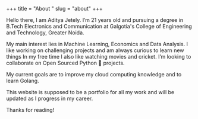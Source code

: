 +++
title = "About "
slug = "about"
+++

Hello there, I am Aditya Jetely. I’m 21 years old and pursuing a degree in B.Tech Electronics and Communication at Galgotia's College of Engineering and Technology, Greater Noida.

My main interest lies in Machine Learning, Economics and Data Analysis.
I like working on challenging projects and am always curious to learn new things
In my free time I also like watching movies and cricket.
I’m looking to collaborate on Open Sourced Python 🐍 projects.

My current goals are to improve my cloud computing knowledge and to learn Golang.

This website is supposed to be a portfolio for all my work and will be updated as I progress in my career.


Thanks for reading!